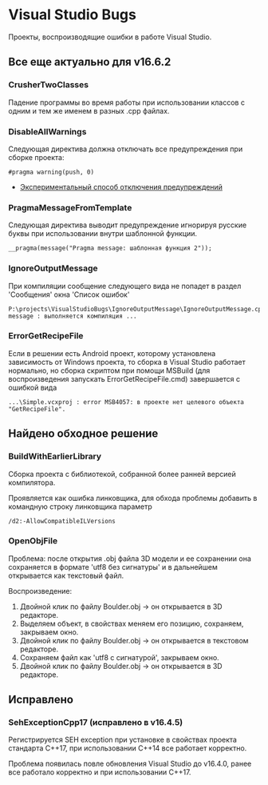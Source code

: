 
# Visual Studio Bugs

Проекты, воспроизводящие ошибки в работе Visual Studio.

## Все еще актуально для v16.6.2

### CrusherTwoClasses

Падение программы во время работы при использовании классов с одним и тем же 
именем в разных .cpp файлах.

### DisableAllWarnings

Следующая директива должна отключать все предупреждения при сборке проекта:

```
#pragma warning(push, 0)
```

- [Экспериментальный способ отключения предупреждений](https://habr.com/ru/company/pvs-studio/blog/347686/)

### PragmaMessageFromTemplate

Следующая директива выводит предупреждение игнорируя русские буквы при 
использовании внутри шаблонной функции.

```
__pragma(message("Pragma message: шаблонная функция 2"));
```

### IgnoreOutputMessage

При компиляции сообщение следующего вида не попадет в раздел 'Сообщения' окна 
'Список ошибок'

```
P:\projects\VisualStudioBugs\IgnoreOutputMessage\IgnoreOutputMessage.cpp(9): message : выполняется компиляция ...
```

### ErrorGetRecipeFile

Если в решении есть Android проект, которому установлена зависимость от Windows
проекта, то сборка в Visual Studio работает нормально, но сборка скриптом
при помощи MSBuild (для воспроизведения запускать ErrorGetRecipeFile.cmd) 
завершается с ошибкой вида 

```
...\Simple.vcxproj : error MSB4057: в проекте нет целевого объекта "GetRecipeFile".
```

## Найдено обходное решение

### BuildWithEarlierLibrary

Сборка проекта с библиотекой, собранной более ранней версией компилятора.

Проявляется как ошибка линковщика, для обхода проблемы добавить в командную строку линковщика параметр

```
/d2:-AllowCompatibleILVersions
```

### OpenObjFile

Проблема: после открытия .obj файла 3D модели и ее сохранении она сохраняется 
в формате 'utf8 без сигнатуры' и в дальнейшем открывается как текстовый файл.

Воспроизведение:
1. Двойной клик по файлу Boulder.obj -> он открывается в 3D редакторе.
2. Выделяем объект, в свойствах меняем его позицию, сохраняем, закрываем окно.
3. Двойной клик по файлу Boulder.obj -> он открывается в текстовом редакторе.
4. Сохраняем файл как 'utf8 с сигнатурой', закрываем окно.
5. Двойной клик по файлу Boulder.obj -> он открывается в 3D редакторе.

## Исправлено

### SehExceptionCpp17 (исправлено в v16.4.5)

Регистрируется SEH exception при установке в свойствах проекта стандарта C++17,
при использовании C++14 все работает корректно.

Проблема появилась повле обновления Visual Studio до v16.4.0, ранее все работало
корректно и при использовании C++17.
